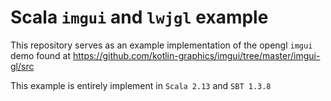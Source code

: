 # Scala `imgui` and `lwjgl` example

This repository serves as an example implementation of the opengl `imgui` demo found at https://github.com/kotlin-graphics/imgui/tree/master/imgui-gl/src

This example is entirely implement in `Scala 2.13` and `SBT 1.3.8`
